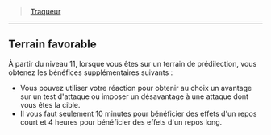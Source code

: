 ﻿---
!GenericItem
Name: Terrain favorable
Id: ranger_tracker_hd.md#terrain-favorable
ParentLink: ranger_tracker_hd.md#traqueur
ParentName: Traqueur
NameLevel: 2
Attributes:
  Name: Terrain favorable
  Markdown: >+
    ## <!--Name-->Terrain favorable<!--/Name-->


    À partir du niveau 11, lorsque vous êtes sur un terrain de prédilection, vous obtenez les bénéfices supplémentaires suivants :


    * Vous pouvez utiliser votre réaction pour obtenir au choix un avantage sur un test d'attaque ou imposer un désavantage à une attaque dont vous êtes la cible.

    * Il vous faut seulement 10 minutes pour bénéficier des effets d'un repos court et 4 heures pour bénéficier des effets d'un repos long.

AttributesDictionary: >+
  Name: Terrain favorable

  Markdown: >+

    ## <!--Name-->Terrain favorable<!--/Name-->





    À partir du niveau 11, lorsque vous êtes sur un terrain de prédilection, vous obtenez les bénéfices supplémentaires suivants :





    * Vous pouvez utiliser votre réaction pour obtenir au choix un avantage sur un test d'attaque ou imposer un désavantage à une attaque dont vous êtes la cible.



    * Il vous faut seulement 10 minutes pour bénéficier des effets d'un repos court et 4 heures pour bénéficier des effets d'un repos long.



---
> [Traqueur](hd_ranger_tracker.md)

---

## Terrain favorable

À partir du niveau 11, lorsque vous êtes sur un terrain de prédilection, vous obtenez les bénéfices supplémentaires suivants :

* Vous pouvez utiliser votre réaction pour obtenir au choix un avantage sur un test d'attaque ou imposer un désavantage à une attaque dont vous êtes la cible.
* Il vous faut seulement 10 minutes pour bénéficier des effets d'un repos court et 4 heures pour bénéficier des effets d'un repos long.

